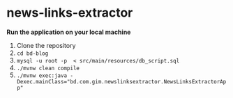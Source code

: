 # news-links-extractor
**Run the application on your local machine**

1. Clone the repository
2. ```cd bd-blog```
3. ```mysql -u root -p  < src/main/resources/db_script.sql```
4. ```./mvnw clean compile```
5. ```./mvnw exec:java -Dexec.mainClass="bd.com.gim.newslinksextractor.NewsLinksExtractorApp"```

